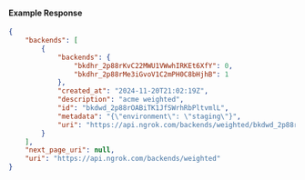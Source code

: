 <!-- Code generated for API Clients. DO NOT EDIT. -->

#### Example Response

```json
{
	"backends": [
		{
			"backends": {
				"bkdhr_2p88rKvC22MWU1VWwhIRKEt6XfY": 0,
				"bkdhr_2p88rMe3iGvoV1C2mPH0C8bHjhB": 1
			},
			"created_at": "2024-11-20T21:02:19Z",
			"description": "acme weighted",
			"id": "bkdwd_2p88rOABiTK1JfSWrhRbPltvmlL",
			"metadata": "{\"environment\": \"staging\"}",
			"uri": "https://api.ngrok.com/backends/weighted/bkdwd_2p88rOABiTK1JfSWrhRbPltvmlL"
		}
	],
	"next_page_uri": null,
	"uri": "https://api.ngrok.com/backends/weighted"
}
```
